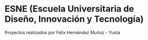 # ESNE (Escuela Universitaria de Diseño, Innovación y Tecnología)
Proyectos realizados por Félix Hernández Muñoz - Yusta
